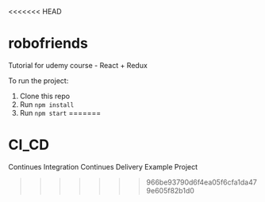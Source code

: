 <<<<<<< HEAD
# robofriends
Tutorial for udemy course - React + Redux

To run the project:

1. Clone this repo
2. Run `npm install`
3. Run `npm start`
=======
# CI_CD
Continues Integration Continues Delivery Example Project
>>>>>>> 966be93790d6f4ea05f6cfa1da479e605f82b1d0
